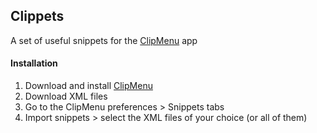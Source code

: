 ## Clippets
A set of useful snippets for the [ClipMenu](http://www.clipmenu.com) app

#### Installation
 
 1. Download and install [ClipMenu](http://www.clipmenu.com)
 2. Download XML files
 3. Go to the ClipMenu preferences > Snippets tabs
 4. Import snippets > select the XML files of your choice (or all of them)